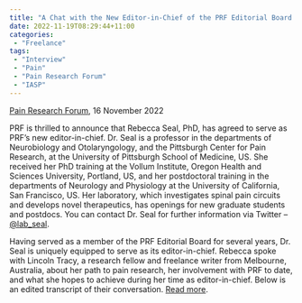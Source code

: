 ```yaml
---
title: "A Chat with the New Editor-in-Chief of the PRF Editorial Board: Rebecca Seal"
date: 2022-11-19T08:29:44+11:00
categories:
 - "Freelance"
tags:
 - "Interview"
 - "Pain"
 - "Pain Research Forum" 
 - "IASP"
---
```


<!--more-->

[Pain Research Forum](https://www.painresearchforum.org/), 16 November 2022

PRF is thrilled to announce that Rebecca Seal, PhD, has agreed to serve as PRF’s new editor-in-chief. Dr. Seal is a professor in the departments of Neurobiology and Otolaryngology, and the Pittsburgh Center for Pain Research, at the University of Pittsburgh School of Medicine, US. She received her PhD training at the Vollum Institute, Oregon Health and Sciences University, Portland, US, and her postdoctoral training in the departments of Neurology and Physiology at the University of California, San Francisco, US. Her laboratory, which investigates spinal pain circuits and develops novel therapeutics, has openings for new graduate students and postdocs. You can contact Dr. Seal for further information via Twitter – [@lab_seal](https://twitter.com/lab_seal).

Having served as a member of the PRF Editorial Board for several years, Dr. Seal is uniquely equipped to serve as its editor-in-chief. Rebecca spoke with Lincoln Tracy, a research fellow and freelance writer from Melbourne, Australia, about her path to pain research, her involvement with PRF to date, and what she hopes to achieve during her time as editor-in-chief. Below is an edited transcript of their conversation. [Read more](https://www.painresearchforum.org/forums/interview/211770-chat-new-editor-chief-prf-editorial-board-rebecca-seal).